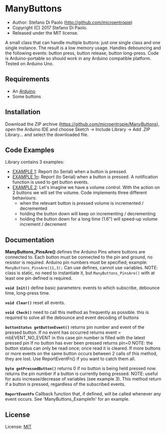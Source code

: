 ManyButtons
===========

* Author: Stefano Di Paolo (<http://github.com/microentropie>)
* Copyright (C) 2017 Stefano Di Paolo.
* Released under the MIT license.

A small class that can handle multiple buttons: just one single class and one single instance.
The result is a low memory usage.
Handles debouncing and the following events: button press, button release, button long-press.
Code is Arduino-portable so should work in any Arduino compatible platform.
Tested on Arduino Uno.

Requirements
------------
* An [Arduino](http://arduino.cc/)
* Some buttons

Installation
------------
Download the ZIP archive (<https://github.com/microentropie/ManyButtons>),
open the Arduino IDE and choose Sketch -> Include Library -> Add .ZIP Library... and select the downloaded file.

Code Examples
-------------
Library contains 3 examples:
* [EXAMPLE 1](https://github.com/microentropie/ManyButtons/examples/ManyButtons_Example1):
  Report (to Serial) when a button is pressed.
* [EXAMPLE 1n](https://github.com/microentropie/ManyButtons/examples/ManyButtons_Example1n):
  Report (to Serial) when a button is pressed.
  A notification function is used to get button events. 
* [EXAMPLE 2](https://github.com/microentropie/ManyButtons/examples/ManyButtons_Example2):
  Let's imagine we have a volume control.
  With the action on 2 buttons we will set the volume.
  Code implements three different behaviours:
  * when the relevant button is pressed volume is incremented / decremented
  * holding the button down will keep on incrementing / decrementing
  * holding the button down for a long time (1.6") will speed-up volume increment / decrement

Documentation
-------------
**ManyButtons_PinsAre()**
defines the Arduino Pins where buttons are connected to.
Each button must be connected to the pin and ground, no resistor is required.
Arduino pin numbers must be specified; example:
`ManyButtons_PinsAre(11,3);`
Can use defines, cannot use variables.
NOTE: class is static, no need to instantiate it, but `ManyButtons_PinsAre()` with at least one pin defined is required.

**`void Init()`**
define basic parameters: events to which subscribe, debounce time, long-press time.

**`void Clear()`**
reset all events.

**`void Check()`**
need to call this method as frequently as possible.
this is required to solve all the debounce and event decoding of buttons

**`buttonStatus getButtonEvent()`**
returns pin number and event of the pressed button.
If no event has occurred
  returns event = mbEVENT_NO_EVENT
  in this case pin number is filled with the latest pressed pin
If no button has ever been pressed returns pin=0
NOTE: the button status can only be read once;
      once read it is cleared.
      If more buttons or more events on the same button occurs
      between 2 calls of this method, they are lost.
      Use ReportEventFn() if you want to catch them all.

**`byte getPressedButton()`**
returns 0 if no button is being held pressed now.
returns the pin number if a button is currently being pressed.
NOTE: useful for auto increase/decrease of variables (see example 3).
This method return if a button is pressed, regardless of the subscribed events.

**`ReportEventFn`**
Callback function that, if defined, will be called whenever any event occurs.
See 'ManyButtons_Example1n' for an example.


License
-------
License: [MIT](https://en.wikipedia.org/wiki/MIT_License)
